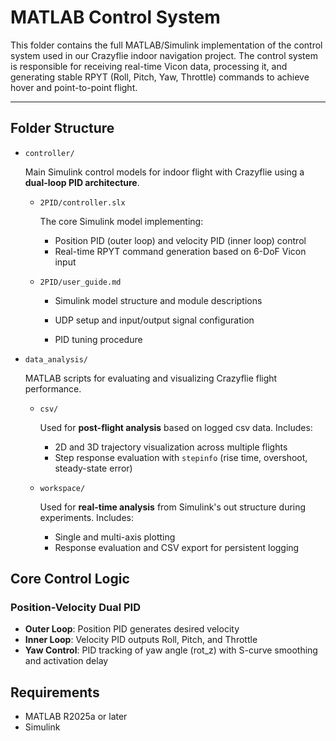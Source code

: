 # MATLAB Control System

This folder contains the full MATLAB/Simulink implementation of the control system used in our Crazyflie indoor navigation project. The control system is responsible for receiving real-time Vicon data, processing it, and generating stable RPYT (Roll, Pitch, Yaw, Throttle) commands to achieve hover and point-to-point flight.

---

## Folder Structure

* `controller/`
  
  Main Simulink control models for indoor flight with Crazyflie using a **dual-loop PID architecture**.

  * `2PID/controller.slx`
    
    The core Simulink model implementing:

    * Position PID (outer loop) and velocity PID (inner loop) control
    * Real-time RPYT command generation based on 6-DoF Vicon input

  * `2PID/user_guide.md`

    * Simulink model structure and module descriptions

    * UDP setup and input/output signal configuration

    * PID tuning procedure
      

* `data_analysis/`
  
  MATLAB scripts for evaluating and visualizing Crazyflie flight performance.

  * `csv/`
    
    Used for **post-flight analysis** based on logged csv data.
    Includes:

    * 2D and 3D trajectory visualization across multiple flights
    * Step response evaluation with `stepinfo` (rise time, overshoot, steady-state error)

  * `workspace/`
    
    Used for **real-time analysis** from Simulink's out structure during experiments.
    Includes:

    * Single and multi-axis plotting
    * Response evaluation and CSV export for persistent logging
    
## Core Control Logic

### Position-Velocity Dual PID

* **Outer Loop**: Position PID generates desired velocity
* **Inner Loop**: Velocity PID outputs Roll, Pitch, and Throttle
* **Yaw Control**: PID tracking of yaw angle (rot\_z) with S-curve smoothing and activation delay


## Requirements

* MATLAB R2025a or later
* Simulink

